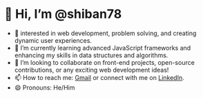 # 👋 Hi, I’m @shiban78

- 👀 interested in web development, problem solving, and creating dynamic user experiences.
- 🌱 I’m currently learning advanced JavaScript frameworks and enhancing my skills in data structures and algorithms.
- 💞️ I’m looking to collaborate on front-end projects, open-source contributions, or any exciting web development ideas!
- 📫 How to reach me: [Gmail](shibanbathi85@gmail.com) or connect with me on [LinkedIn](https://www.linkedin.com/in/mohammed-shiban-23385630b).
- 😄 Pronouns: He/Him
